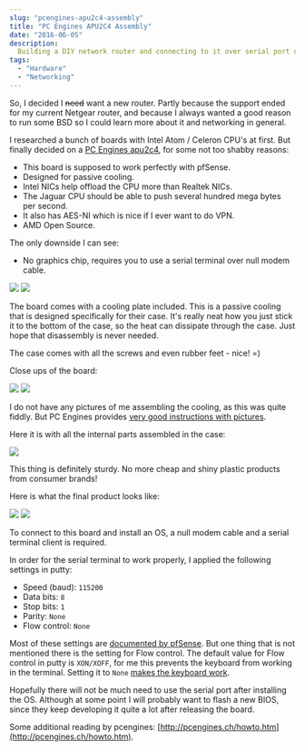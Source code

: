 ```yaml
---
slug: "pcengines-apu2c4-assembly"
title: "PC Engines APU2C4 Assembly"
date: "2016-06-05"
description:
  Building a DIY network router and connecting to it over serial port connection.
tags:
  - "Hardware"
  - "Networking"
---
```


<script>
	import Image from "$lib/Image.svelte";
	import HeartIcon from "~icons/mdi/heart";
</script>

So, I decided I ~~need~~ want a new router. Partly because the support ended for my current Netgear router, and because I always wanted a good reason to run some BSD so I could learn more about it and networking in general.

I researched a bunch of boards with Intel Atom / Celeron CPU's at first. But finally decided on a [PC Engines apu2c4](http://pcengines.ch/apu2c4.htm), for some not too shabby reasons:

- This board is supposed to work perfectly with pfSense.
- Designed for passive cooling.
- Intel NICs help offload the CPU more than Realtek NICs.
- The Jaguar CPU should be able to push several hundred mega bytes per second.
- It also has AES-NI which is nice if I ever want to do VPN.
- AMD <HeartIcon class="inline" /> Open Source.

The only downside I can see:

- No graphics chip, requires you to use a serial terminal over null modem cable.

<Image src="/pcengines-apu2c4-assembly/unpack1.jpg" />
<Image src="/pcengines-apu2c4-assembly/unpack2.jpg" />

The board comes with a cooling plate included. This is a passive cooling that is designed specifically for their case. It's really neat how you just stick it to the bottom of the case, so the heat can dissipate through the case. Just hope that disassembly is never needed.

The case comes with all the screws and even rubber feet - nice! =)

Close ups of the board:

<Image src="/pcengines-apu2c4-assembly/board-front.jpg" />
<Image src="/pcengines-apu2c4-assembly/board-back.jpg" />


I do not have any pictures of me assembling the cooling, as this was quite fiddly. But PC Engines provides [very good instructions with pictures](http://pcengines.ch/apucool.htm).

Here it is with all the internal parts assembled in the case:

<Image src="/pcengines-apu2c4-assembly/assembled.jpg" />

This thing is definitely sturdy.
No more cheap and shiny plastic products from consumer brands!

Here is what the final product looks like:

<Image src="/pcengines-apu2c4-assembly/done-front.jpg" />
<Image src="/pcengines-apu2c4-assembly/done-back.jpg" />

To connect to this board and install an OS, a null modem cable and a serial terminal client is required.

In order for the serial terminal to work properly, I applied the following settings in putty:

- Speed (baud): `115200`
- Data bits: `8`
- Stop bits: `1`
- Parity: `None`
- Flow control: `None`

<!-- {{% img-link url="putty.png" %}} -->

Most of these settings are [documented by pfSense](https://doc.pfsense.org/index.php/Connecting_to_the_Serial_Console). But one thing that is not mentioned there is the setting for Flow control. The default value for Flow control in putty is `XON/XOFF`, for me this prevents the keyboard from working in the terminal. Setting it to `None` [makes the keyboard work](https://forum.pfsense.org/index.php?topic=78744.msg507937#msg507937).

Hopefully there will not be much need to use the serial port after installing the OS. Although at some point I will probably want to flash a new BIOS, since they keep developing it quite a lot after releasing the board.

Some additional reading by pcengines: [http://pcengines.ch/howto.htm](http://pcengines.ch/howto.htm).

